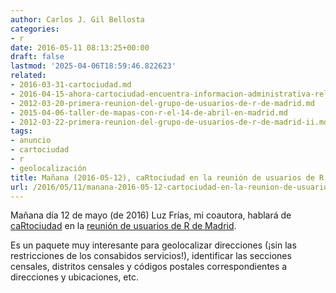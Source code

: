 ```yaml
---
author: Carlos J. Gil Bellosta
categories:
- r
date: 2016-05-11 08:13:25+00:00
draft: false
lastmod: '2025-04-06T18:59:46.822623'
related:
- 2016-03-31-cartociudad.md
- 2016-04-15-ahora-cartociudad-encuentra-informacion-administrativa-relativa-a-un-punto.md
- 2012-03-20-primera-reunion-del-grupo-de-usuarios-de-r-de-madrid.md
- 2015-04-06-taller-de-mapas-con-r-el-14-de-abril-en-madrid.md
- 2012-03-22-primera-reunion-del-grupo-de-usuarios-de-r-de-madrid-ii.md
tags:
- anuncio
- cartociudad
- r
- geolocalización
title: Mañana (2016-05-12), caRtociudad en la reunión de usuarios de R de Madrid
url: /2016/05/11/manana-2016-05-12-cartociudad-en-la-reunion-de-usuarios-de-r-de-madrid/
---
```


Mañana día 12 de mayo (de 2016) Luz Frías, mi coautora, hablará de [caRtociudad](https://www.datanalytics.com/2016/03/31/cartociudad/) en la [reunión de usuarios de R de Madrid](http://madrid.r-es.org/35-jueves-12-de-mayo-2016/).

Es un paquete muy interesante para geolocalizar direcciones (¡sin las restricciones de los consabidos servicios!), identificar las secciones censales, distritos censales y códigos postales correspondientes a direcciones y ubicaciones, etc.